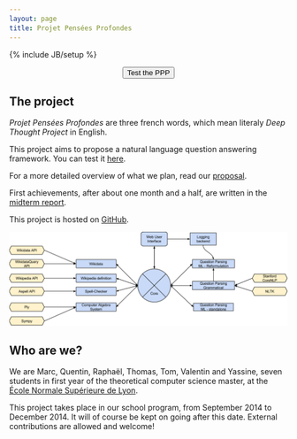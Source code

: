 ```yaml
---
layout: page
title: Projet Pensées Profondes
---
```

{% include JB/setup %}

<div style="text-align:center;">
<a href="http://ppp.pony.ovh/"><button class="btn btn-large btn-primary" type="button">Test the PPP</button></a>
</div>

## The project

*Projet Pensées Profondes* are three french words, which mean literaly *Deep
Thought Project* in English.

This project aims to propose a natural language question answering framework. You can test
it [here](http://ppp.pony.ovh/).

For a more detailed overview of what we plan, read our [proposal](proposal.pdf).

First achievements, after about one month and a half, are written in the [midterm report](midtermReport.pdf).

This project is hosted on [GitHub](https://github.com/ProjetPP).

[![PPP structure](structurePPP.png "The modular structure of the PPP")](structurePPP.png)

## Who are we?

We are Marc, Quentin, Raphaël, Thomas, Tom, Valentin and Yassine, 
seven students in first year of the theoretical computer science master, 
at the [École Normale Supérieure de Lyon](http://www.ens-lyon.fr/DI/).

This project takes place in our school program, from September 2014 to December 2014.
It will of course be kept on going after this date.
External contributions are allowed and welcome!
